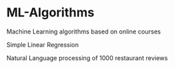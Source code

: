 # ML-Algorithms
Machine Learning algorithms based on online courses

Simple Linear Regression


Natural Language processing of 1000 restaurant reviews
